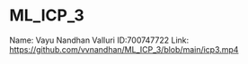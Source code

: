 # ML_ICP_3
Name: Vayu Nandhan Valluri
ID:700747722
Link: https://github.com/vvnandhan/ML_ICP_3/blob/main/icp3.mp4
